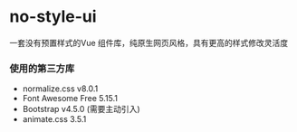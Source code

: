 # no-style-ui
一套没有预置样式的Vue 组件库，纯原生网页风格，具有更高的样式修改灵活度

### 使用的第三方库

* normalize.css v8.0.1
* Font Awesome Free 5.15.1
* Bootstrap v4.5.0 (需要主动引入)
* animate.css 3.5.1
